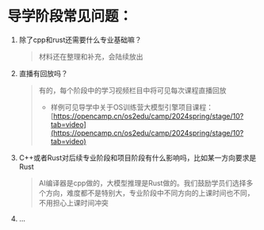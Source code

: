 # 导学阶段常见问题：

1. 除了cpp和rust还需要什么专业基础嘛？

   > 材料还在整理和补充，会陆续放出
   >
2. 直播有回放吗？

   > 有的，每个阶段中的学习视频栏目中将可见每次课程直播回放
   >
   > - 样例可见导学中关于OS训练营大模型引擎项目课程：[https://opencamp.cn/os2edu/camp/2024spring/stage/10?tab=video](https://opencamp.cn/os2edu/camp/2024spring/stage/10?tab=video)
   >
3. C++或者Rust对后续专业阶段和项目阶段有什么影响吗，比如某一方向要求是Rust

   > AI编译器是cpp做的，大模型推理是Rust做的。我们鼓励学员们选择多个方向，难度都不是特别大，专业阶段中不同方向的上课时间也不同，不用担心上课时间冲突
   >
4. ...
